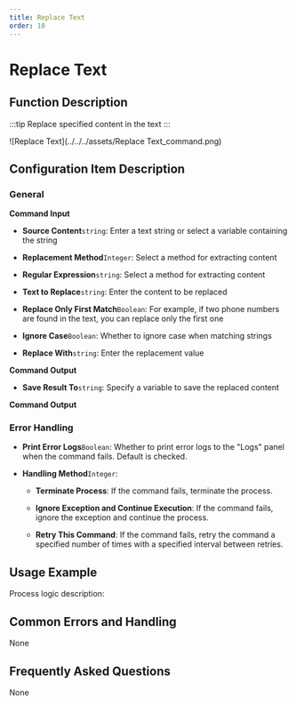 ```yaml
---
title: Replace Text
order: 10
---
```


# Replace Text

## Function Description

:::tip 
Replace specified content in the text
:::

![Replace Text](../../../assets/Replace Text_command.png)

## Configuration Item Description

### General

**Command Input**

- **Source Content**`string`: Enter a text string or select a variable containing the string

- **Replacement Method**`Integer`: Select a method for extracting content

- **Regular Expression**`string`: Select a method for extracting content

- **Text to Replace**`string`: Enter the content to be replaced

- **Replace Only First Match**`Boolean`: For example, if two phone numbers are found in the text, you can replace only the first one

- **Ignore Case**`Boolean`: Whether to ignore case when matching strings

- **Replace With**`string`: Enter the replacement value


**Command Output**

- **Save Result To**`string`: Specify a variable to save the replaced content


**Command Output**

### Error Handling

- **Print Error Logs**`Boolean`: Whether to print error logs to the "Logs" panel when the command fails. Default is checked. 

- **Handling Method**`Integer`:

    - **Terminate Process**: If the command fails, terminate the process.

    - **Ignore Exception and Continue Execution**: If the command fails, ignore the exception and continue the process.

    - **Retry This Command**: If the command fails, retry the command a specified number of times with a specified interval between retries.

## Usage Example

Process logic description:

## Common Errors and Handling

None

## Frequently Asked Questions

None

